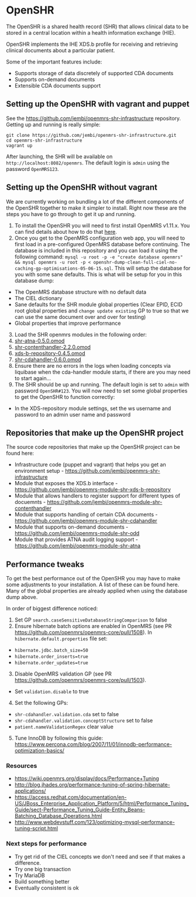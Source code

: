 # OpenSHR

The OpenSHR is a shared health record (SHR) that allows clinical data to be stored in a central location within a health information exchange (HIE).

OpenSHR implements the IHE XDS.b profile for receiving and retrieving clinical documents about a particular patient.

Some of the important features include:

* Supports storage of data discretely of supported CDA documents
* Supports on-demand documents
* Extensible CDA documents support

## Setting up the OpenSHR with vagrant and puppet

See the https://github.com/jembi/openmrs-shr-infrastructure repository. Getting up and running is really simple:
```
git clone https://github.com/jembi/openmrs-shr-infrastructure.git
cd openmrs-shr-infrastructure
vagrant up
```
After launching, the SHR will be available on `http://localhost:8082/openmrs`. The default login is `admin` using the password `OpenMRS123`.

## Setting up the OpenSHR without vagrant

We are currently working on bundling a lot of the different components of the OpenSHR together to make it simpler to install. Right now these are the steps you have to go through to get it up and running.

1. To install the OpenSHR you will need to first install OpenMRS v1.11.x. You can find details about how to do that [here](https://wiki.openmrs.org/display/docs/Installing+OpenMRS).
2. Once you get to the OpenMRS configuration web app, you will need to first load in a pre-configured OpenMRS database before continuing. The database is included in this repository and you can load it using the following command: `mysql -u root -p -e "create database openmrs" && mysql openmrs -u root -p < openshr-dump-clean-full-ciel-no-caching-gp-optimisations-05-06-15.sql`. This will setup the database for you with some sane defaults. This is what will be setup for you in this database dump:
  * The OpenMRS database structure with no default data
  * The CIEL dictionary
  * Sane defaults for the SHR module global properties (Clear EPID, ECID root global properties and `change update existing` GP to true so that we can use the same document over and over for testing)
  * Global properties that improve performance
3. Load the SHR openmrs modules in the following order:
  1. [shr-atna-0.5.0.omod](https://github.com/jembi/openmrs-module-shr-atna/releases)
  2. [shr-contenthandler-2.2.0.omod](https://github.com/jembi/openmrs-module-shr-contenthandler/releases)
  3. [xds-b-repository-0.4.5.omod](https://github.com/jembi/openmrs-module-shr-xds-b-repository/releases)
  4. [shr-cdahandler-0.6.0.omod](https://github.com/jembi/openmrs-module-shr-cdahandler/releases)
4. Ensure there are no errors in the logs when loading concepts via liquibase when the cda-handler module starts, if there are you may need to start again...
5. The SHR should be up and running. The default login is set to `admin` with password `OpenSHR#123`. You will now need to set some global properties to get the OpenSHR to function correctly:
  * In the XDS-repository module settings, set the ws username and password to an admin user name and password

## Repositories that make up the OpenSHR project

The source code repositories that make up the OpenSHR project can be found here:

* Infrastructure code (puppet and vagrant) that helps you get an environment setup - https://github.com/jembi/openmrs-shr-infrastructure
* Module that exposes the XDS.b interface - https://github.com/jembi/openmrs-module-shr-xds-b-repository
* Module that allows handlers to register support for different types of docuemnts - https://github.com/jembi/openmrs-module-shr-contenthandler
* Module that supports handling of certain CDA documents - https://github.com/jembi/openmrs-module-shr-cdahandler
* Module that supports on-demand documents - https://github.com/jembi/openmrs-module-shr-odd
* Module that provides ATNA audit logging support - https://github.com/jembi/openmrs-module-shr-atna

## Performance tweaks

To get the best performance out of the OpenSHR you may have to make some adjustments to your installation. A list of these can be found here. Many of the global properties are already applied when using the database dump above.

In order of biggest difference noticed:

1. Set GP `search.caseSensitiveDatabaseStringComparison` to false
2. Ensure hibernate batch options are enabled in OpenMRS (see PR https://github.com/openmrs/openmrs-core/pull/1508). In `hibernate.default.properties` file set:
  * `hibernate.jdbc.batch_size=50`
  * `hibernate.order_inserts=true`
  * `hibernate.order_updates=true`
3. Disable OpenMRS validation GP (see PR https://github.com/openmrs/openmrs-core/pull/1503).
  * Set `validation.disable` to true
4. Set the following GPs:
  * `shr-cdahandler.validation.cda` set to false
  * `shr-cdahandler.validation.conceptStructure` set to false
  * `patient.nameValidationRegex` clear value
5. Tune InnoDB by following this guide:
https://www.percona.com/blog/2007/11/01/innodb-performance-optimization-basics/

### Resources

* https://wiki.openmrs.org/display/docs/Performance+Tuning
* http://blog.jhades.org/performance-tuning-of-spring-hibernate-applications/
* https://access.redhat.com/documentation/en-US/JBoss_Enterprise_Application_Platform/5/html/Performance_Tuning_Guide/sect-Performance_Tuning_Guide-Entity_Beans-Batching_Database_Operations.html
* http://www.webdevstuff.com/123/optimizing-mysql-performance-tuning-script.html

### Next steps for performance

* Try get rid of the CIEL concepts we don't need and see if that makes a difference.
* Try one big transaction
* Try MariaDB
* Build something better
* Eventually consistent is ok
